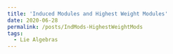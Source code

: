 ```yaml
---
title: 'Induced Modules and Highest Weight Modules'
date: 2020-06-28
permalink: /posts/IndMods-HighestWeightMods
tags:
  - Lie Algebras
---
```



